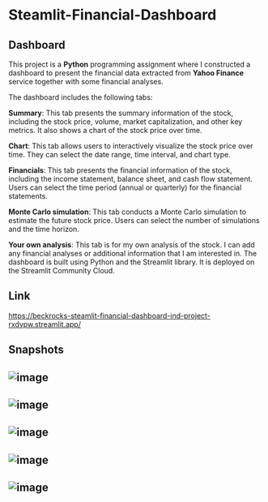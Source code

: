 # Steamlit-Financial-Dashboard

## Dashboard

This project is a **Python** programming assignment where I constructed a dashboard to present the financial data extracted from **Yahoo Finance** service together with some financial analyses.

The dashboard includes the following tabs:

**Summary**: This tab presents the summary information of the stock, including the stock price, volume, market capitalization, and other key metrics. It also shows a chart of the stock price over time.

**Chart**: This tab allows users to interactively visualize the stock price over time. They can select the date range, time interval, and chart type.

**Financials**: This tab presents the financial information of the stock, including the income statement, balance sheet, and cash flow statement. Users can select the time period (annual or quarterly) for the financial statements.

**Monte Carlo simulation**: This tab conducts a Monte Carlo simulation to estimate the future stock price. Users can select the number of simulations and the time horizon.

**Your own analysis**: This tab is for my own analysis of the stock. I can add any financial analyses or additional information that I am interested in.
The dashboard is built using Python and the Streamlit library. It is deployed on the Streamlit Community Cloud.

## Link 
https://beckrocks-steamlit-financial-dashboard-ind-project-rxdvpw.streamlit.app/

## Snapshots
![image](https://github.com/vaidya-ashval/Steamlit-Financial-Dashboard/assets/119542733/f7719fd1-c392-45fd-a92a-7c0c403662fa)
-------------
![image](https://github.com/vaidya-ashval/Steamlit-Financial-Dashboard/assets/119542733/b08af86c-f8c7-4d94-b530-8d2c4ea633b0)
-------------
![image](https://github.com/vaidya-ashval/Steamlit-Financial-Dashboard/assets/119542733/e4d00009-470a-4f92-8d6a-97a0882ccac3)
-------------
![image](https://github.com/vaidya-ashval/Steamlit-Financial-Dashboard/assets/119542733/52ebb000-146f-4377-aa61-b7a485040718)
-------------
![image](https://github.com/vaidya-ashval/Steamlit-Financial-Dashboard/assets/119542733/d97e73fa-7682-4f6d-a0f8-fbcc32ae09cd)
-------------



